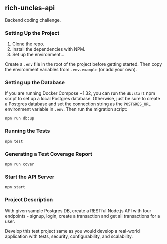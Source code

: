 rich-uncles-api
--

Backend coding challenge.

### Setting Up the Project

1. Clone the repo.
2. Install the dependencies with NPM.
3. Set up the environment...

Create a `.env` file in the root of the project before getting started. Then copy the environment variables from `.env.example` (or add your own).

### Setting up the Database

If you are running Docker Compose ~1.32, you can run the `db:start` npm script to set up a local Postgres database. Otherwise, just be sure to create a Postgres database and set the connection string as the `POSTGRES_URL` environment variable in `.env`. Then run the migration script:

`npm run db:up`

### Running the Tests

`npm test`

### Generating a Test Coverage Report

`npm run cover`

### Start the API Server

`npm start`

### Project Description

With given sample Postgres DB, create a RESTful Node.js API with four endpoints - signup, login, create a transaction and get all transactions for a user.

Develop this test project same as you would develop a real-world application with tests, security, configurability, and scalability.
